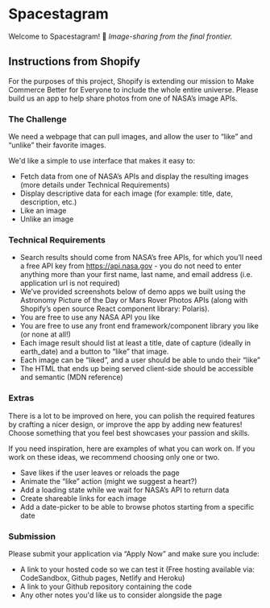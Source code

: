 # Spacestagram

Welcome to Spacestagram! 🚀 *Image-sharing from the final frontier.*

## Instructions from Shopify 
For the purposes of this project, Shopify is extending our mission to Make Commerce Better for Everyone to include the whole entire universe. Please build us an app to help share photos from one of NASA’s image APIs.

### The Challenge
We need a webpage that can pull images, and allow the user to “like” and “unlike” their favorite images.

We'd like a simple to use interface that makes it easy to:
- Fetch data from one of NASA’s APIs and display the resulting images (more details under Technical Requirements)
- Display descriptive data for each image (for example: title, date, description, etc.)
- Like an image
- Unlike an image

### Technical Requirements
- Search results should come from NASA’s free APIs, for which you’ll need a free API key from https://api.nasa.gov - you do not need to enter anything more than your first name, last name, and email address (i.e. application url is not required)
- We’ve provided screenshots below of demo apps we built using the Astronomy Picture of the Day or Mars Rover Photos APIs (along with Shopify’s open source React component library: Polaris). 
- You are free to use any NASA API you like
- You are free to use any front end framework/component library you like (or none at all!)
- Each image result should list at least a title, date of capture (ideally in earth_date) and a button to “like” that image.
- Each image can be “liked”, and a user should be able to undo their “like”
- The HTML that ends up being served client-side should be accessible and semantic (MDN reference)

### Extras
There is a lot to be improved on here, you can polish the required features by crafting a nicer design, or improve the app by adding new features! Choose something that you feel best showcases your passion and skills.

If you need inspiration, here are examples of what you can work on. If you work on these ideas, we recommend choosing only one or two.
- Save likes if the user leaves or reloads the page
- Animate the “like” action (might we suggest a heart?)
- Add a loading state while we wait for NASA’s API to return data
- Create shareable links for each image
- Add a date-picker to be able to browse photos starting from a specific date

### Submission
Please submit your application via “Apply Now” and make sure you include:
 - A link to your hosted code so we can test it (Free hosting available via: CodeSandbox, Github pages, Netlify and Heroku)
 - A link to your Github repository containing the code
 - Any other notes you'd like us to consider alongside the page
